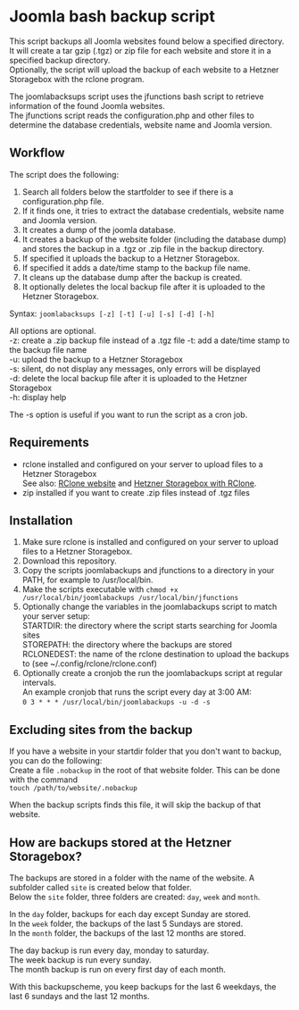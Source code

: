 # Joomla bash backup script

This script backups all Joomla websites found below a specified directory.  
It will create a tar gzip (.tgz) or zip file for each website and store it in a specified backup directory.  
Optionally, the script will upload the backup of each website to a Hetzner Storagebox with the rclone program.

The joomlabacksups script uses the jfunctions bash script to retrieve information of the found Joomla websites.  
The jfunctions script reads the configuration.php and other files to determine the database credentials, website name and Joomla version.

## Workflow

The script does the following:  
1. Search all folders below the startfolder to see if there is a configuration.php file.
2. If it finds one, it tries to extract the database credentials, website name and Joomla version.
3. It creates a dump of the joomla database.
4. It creates a backup of the website folder (including the database dump) and stores the backup in a .tgz or .zip file in the backup directory.
5. If specified it uploads the backup to a Hetzner Storagebox.
6. If specified it adds a date/time stamp to the backup file name.
7. It cleans up the database dump after the backup is created.
8. It optionally deletes the local backup file after it is uploaded to the Hetzner Storagebox.

Syntax: `joomlabacksups [-z] [-t] [-u] [-s] [-d] [-h]`

All options are optional.  
-z: create a .zip backup file instead of a .tgz file
-t: add a date/time stamp to the backup file name  
-u: upload the backup to a Hetzner Storagebox  
-s: silent, do not display any messages, only errors will be displayed  
-d: delete the local backup file after it is uploaded to the Hetzner Storagebox  
-h: display help  

The -s option is useful if you want to run the script as a cron job.

## Requirements

- rclone installed and configured on your server to upload files to a Hetzner Storagebox  
See also: <a href="https://rclone.org/" target="_blank">RClone website</a> and <a href="https://docs.hetzner.com/robot/storage-box/access/access-ssh-rsync-borg#rclone" target="_blank">Hetzner Storagebox with RClone</a>.
- zip installed if you want to create .zip files instead of .tgz files

## Installation

1. Make sure rclone is installed and configured on your server to upload files to a Hetzner Storagebox.
2. Download this repository.
3. Copy the scripts joomlabackups and jfunctions to a directory in your PATH, for example to /usr/local/bin.
4. Make the scripts executable with `chmod +x /usr/local/bin/joomlabackups /usr/local/bin/jfunctions`
5. Optionally change the variables in the joomlabackups script to match your server setup:  
STARTDIR: the directory where the script starts searching for Joomla sites  
STOREPATH: the directory where the backups are stored  
RCLONEDEST: the name of the rclone destination to upload the backups to (see ~/.config/rclone/rclone.conf)  
6. Optionally create a cronjob the run the joomlabackups script at regular intervals.  
An example cronjob that runs the script every day at 3:00 AM:  
`0 3 * * * /usr/local/bin/joomlabackups -u -d -s`

## Excluding sites from the backup

If you have a website in your startdir folder that you don't want to backup, you can do the following:  
Create a file `.nobackup` in the root of that website folder. This can be done with the command  
`touch /path/to/website/.nobackup`

When the backup scripts finds this file, it will skip the backup of that website.

## How are backups stored at the Hetzner Storagebox?

The backups are stored in a folder with the name of the website. A subfolder called `site` is created below that folder.  
Below the `site` folder, three folders are created: `day`, `week` and `month`.

In the `day` folder, backups for each day except Sunday are stored.  
In the `week` folder, the backups of the last 5 Sundays are stored.  
In the `month` folder, the backups of the last 12 months are stored.

The day backup is run every day, monday to saturday.  
The week backup is run every sunday.  
The month backup is run on every first day of each month.  

With this backupscheme, you keep backups for the last 6 weekdays, the last 6 sundays and the last 12 months.  
